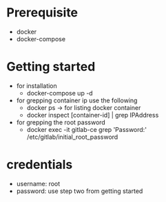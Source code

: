 # Prerequisite
- docker
- docker-compose

# Getting started
- for installation 
  - docker-compose up -d
- for grepping container ip use the following
  - docker ps -> for listing docker container
  - docker inspect [container-id] | grep IPAddress
- for grepping the root password
  - docker exec -it gitlab-ce grep 'Password:' /etc/gitlab/initial_root_password

# credentials
- username: root
- password: use step two from getting started

